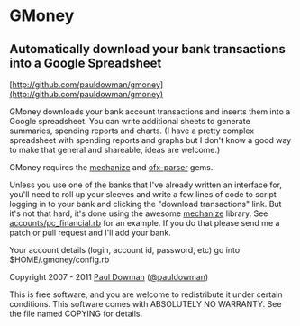 GMoney
======

Automatically download your bank transactions into a Google Spreadsheet
-----------------------------------------------------------------------

[http://github.com/pauldowman/gmoney](http://github.com/pauldowman/gmoney)


GMoney downloads your bank account transactions and inserts them into a Google spreadsheet. You can write additional sheets to generate summaries, spending reports and charts. (I have a pretty complex spreadsheet with spending reports and graphs but I don't know a good way to make that general and shareable, ideas are welcome.)

GMoney requires the [mechanize](http://mechanize.rubyforge.org/mechanize/) and [ofx-parser](http://ofx-parser.rubyforge.org/) gems.

Unless you use one of the banks that I've already written an interface for, you'll need to roll up your sleeves and write a few lines of code to script logging in to your bank and clicking the "download transactions" link. But it's not that hard, it's done using the awesome [mechanize](http://mechanize.rubyforge.org/mechanize/) library. See [accounts/pc_financial.rb](http://github.com/pauldowman/gmoney/tree/master/accounts/pc_financial.rb) for an example. If you do that please send me a patch or pull request and I'll add your bank.

Your account details (login, account id, password, etc) go into $HOME/.gmoney/config.rb


Copyright 2007 - 2011 [Paul Dowman](http://pauldowman.com/) ([@pauldowman](http://twitter.com/pauldowman))


This is free software, and you are welcome to redistribute it under 
certain conditions. This software comes with ABSOLUTELY NO WARRANTY.
See the file named COPYING for details.
